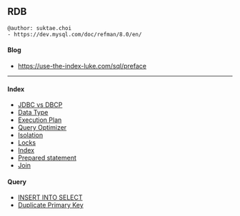 ## RDB

```
@author: suktae.choi
- https://dev.mysql.com/doc/refman/8.0/en/
```

#### Blog

- https://use-the-index-luke.com/sql/preface

***

#### Index

- [JDBC vs DBCP](jdbc-dbcp)
- [Data Type](datatype)
- [Execution Plan](execution-plan)
- [Query Optimizer](http://sungsoo.github.io/2014/05/24/query-optimizer.html)
- [Isolation](isolation)
- [Locks](locks)
- [Index](index)
- [Prepared statement](prepared-statement)
- [Join](join)

#### Query

- [INSERT INTO SELECT](insert-into-select)
- [Duplicate Primary Key](duplicate-primary-key)

